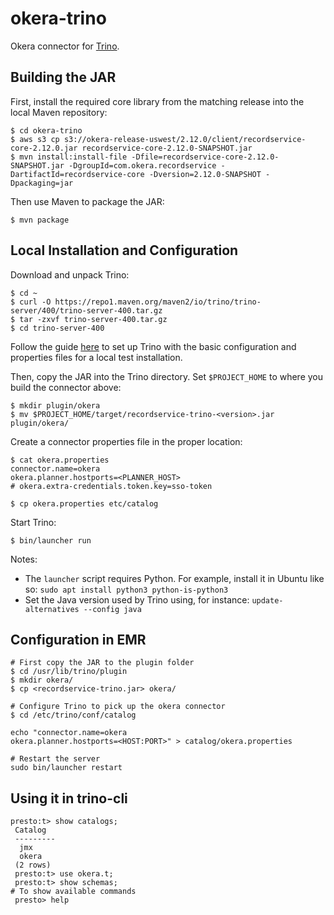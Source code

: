 # okera-trino

Okera connector for [Trino](http://trino.io).

## Building the JAR

First, install the required core library from the matching release into the local Maven repository:

```
$ cd okera-trino
$ aws s3 cp s3://okera-release-uswest/2.12.0/client/recordservice-core-2.12.0.jar recordservice-core-2.12.0-SNAPSHOT.jar
$ mvn install:install-file -Dfile=recordservice-core-2.12.0-SNAPSHOT.jar -DgroupId=com.okera.recordservice -DartifactId=recordservice-core -Dversion=2.12.0-SNAPSHOT -Dpackaging=jar
```

Then use Maven to package the JAR:

```
$ mvn package
```

## Local Installation and Configuration

Download and unpack Trino:

```
$ cd ~
$ curl -O https://repo1.maven.org/maven2/io/trino/trino-server/400/trino-server-400.tar.gz
$ tar -zxvf trino-server-400.tar.gz
$ cd trino-server-400
```

Follow the guide [here](https://trino.io/docs/current/installation/deployment.html) to set up Trino with the basic configuration and properties files for a local test installation.

Then, copy the JAR into the Trino directory.
Set `$PROJECT_HOME` to where you build the connector above:

```
$ mkdir plugin/okera
$ mv $PROJECT_HOME/target/recordservice-trino-<version>.jar plugin/okera/
```

Create a connector properties file in the proper location:

```
$ cat okera.properties
connector.name=okera
okera.planner.hostports=<PLANNER_HOST>
# okera.extra-credentials.token.key=sso-token

$ cp okera.properties etc/catalog
```

Start Trino:

```
$ bin/launcher run
```

Notes:
- The `launcher` script requires Python.
  For example, install it in Ubuntu like so: `sudo apt install python3 python-is-python3`
- Set the Java version used by Trino using, for instance: `update-alternatives --config java`

## Configuration in EMR

```
# First copy the JAR to the plugin folder
$ cd /usr/lib/trino/plugin
$ mkdir okera/
$ cp <recordservice-trino.jar> okera/

# Configure Trino to pick up the okera connector
$ cd /etc/trino/conf/catalog

echo "connector.name=okera
okera.planner.hostports=<HOST:PORT>" > catalog/okera.properties

# Restart the server
sudo bin/launcher restart
```

## Using it in trino-cli

```
presto:t> show catalogs;
 Catalog
 ---------
  jmx
  okera
 (2 rows)
 presto:t> use okera.t;
 presto:t> show schemas;
# To show available commands
 presto> help
